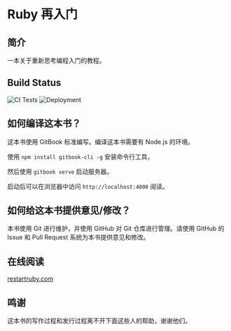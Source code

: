 # Ruby 再入门

## 简介

一本关于重新思考编程入门的教程。

## Build Status

![CI Tests](https://github.com/dsh0416/ruby-relearning/workflows/tests/badge.svg)
![Deployment](https://github.com/dsh0416/ruby-relearning/workflows/deploy/badge.svg)

## 如何编译这本书？

这本书使用 GitBook 标准编写。编译这本书需要有 Node.js 的环境。

使用 `npm install gitbook-cli -g` 安装命令行工具，

然后使用 `gitbook serve` 启动服务器。

启动后可以在浏览器中访问 `http://localhost:4000` 阅读。

## 如何给这本书提供意见/修改？

本书使用 Git 进行维护，并使用 GitHub 对 Git 仓库进行管理。请使用 GitHub 的 Issue 和 Pull Request 系统为本书提供意见和修改。

## 在线阅读

[restartruby.com](https://restartruby.com)

## 鸣谢

这本书的写作过程和发行过程离不开下面这些人的帮助，谢谢他们。
